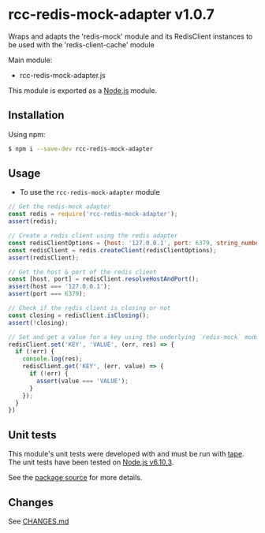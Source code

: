 # rcc-redis-mock-adapter v1.0.7
Wraps and adapts the 'redis-mock' module and its RedisClient instances to be used with the 'redis-client-cache' module

Main module:
- rcc-redis-mock-adapter.js

This module is exported as a [Node.js](https://nodejs.org) module.

## Installation

Using npm:
```bash
$ npm i --save-dev rcc-redis-mock-adapter
```

## Usage

* To use the `rcc-redis-mock-adapter` module
```js
// Get the redis-mock adapter
const redis = require('rcc-redis-mock-adapter');
assert(redis);

// Create a redis client using the redis adapter
const redisClientOptions = {host: '127.0.0.1', port: 6379, string_number: true};
const redisClient = redis.createClient(redisClientOptions);
assert(redisClient);

// Get the host & port of the redis client
const [host, port] = redisClient.resolveHostAndPort();
assert(host === '127.0.0.1');
assert(port === 6379);

// Check if the redis client is closing or not
const closing = redisClient.isClosing();
assert(!closing);

// Set and get a value for a key using the underlying `redis-mock` module's `RedisClient` instance's methods
redisClient.set('KEY', 'VALUE', (err, res) => {
  if (!err) {
    console.log(res);
    redisClient.get('KEY', (err, value) => {
      if (!err) {
        assert(value === 'VALUE');
      }
    });
  }
})
```

## Unit tests
This module's unit tests were developed with and must be run with [tape](https://www.npmjs.com/package/tape). The unit tests have been tested on [Node.js v6.10.3](https://nodejs.org/en/blog/release/v6.10.3).  

See the [package source](https://github.com/byron-dupreez/rcc-redis-mock-adapter) for more details.

## Changes
See [CHANGES.md](./CHANGES.md)